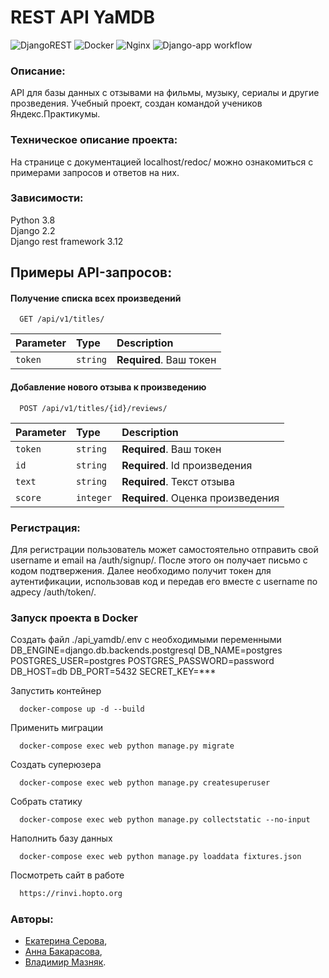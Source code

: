 # REST API YaMDB
![DjangoREST](https://img.shields.io/badge/DJANGO-REST-ff1709?style=for-the-badge&logo=django&logoColor=white&color=ff1709&labelColor=gray) ![Docker](https://img.shields.io/badge/docker-%230db7ed.svg?style=for-the-badge&logo=docker&logoColor=white) ![Nginx](https://img.shields.io/badge/nginx-%23009639.svg?style=for-the-badge&logo=nginx&logoColor=white)
![Django-app workflow](https://github.com/Bakarasik/yamdb_final/actions/workflows/yamdb_workflow.yml/badge.svg)
### Описание:
API для базы данных с отзывами на фильмы, музыку, сериалы и другие прозведения. 
Учебный проект, создан командой учеников Яндекс.Практикумы.

### Техническое описание проекта:
На странице с документацией localhost/redoc/ можно ознакомиться с примерами запросов и ответов на них.

### Зависимости:
Python 3.8  
Django 2.2  
Django rest framework 3.12

## Примеры API-запросов:

#### Получение списка всех произведений

```http
  GET /api/v1/titles/
```

| Parameter | Type     | Description                |
| :-------- | :------- | :------------------------- |
| `token`   | `string` | **Required**. Ваш токен    |

#### Добавление нового отзыва к произведению

```http
  POST /api/v1/titles/{id}/reviews/
```

| Parameter | Type     | Description                       |
| :-------- | :------- | :-------------------------------- |
| `token`   | `string` | **Required**. Ваш токен           |
| `id`      | `string` | **Required**. Id произведения     |
| `text`    | `string` | **Required**. Текст отзыва        |
| `score`   | `integer` | **Required**. Оценка произведения |


### Регистрация:
Для регистрации пользователь может самостоятельно отправить свой username и email на /auth/signup/. После этого он получает письмо с кодом подтвержения. Далее необходимо получит токен для аутентификации, использовав код и передав его вместе с username по адресу /auth/token/.

### Запуск проекта в Docker

Создать файл ./api_yamdb/.env c необходимыми переменными
DB_ENGINE=django.db.backends.postgresql 
DB_NAME=postgres 
POSTGRES_USER=postgres 
POSTGRES_PASSWORD=password
DB_HOST=db 
DB_PORT=5432
SECRET_KEY=***

Запустить контейнер
```power shell
  docker-compose up -d --build
```

Применить миграции
```power shell
  docker-compose exec web python manage.py migrate
```

Создать суперюзера
```power shell
  docker-compose exec web python manage.py createsuperuser
```

Собрать статику
```power shell
  docker-compose exec web python manage.py collectstatic --no-input
```

Наполнить базу данных 
```power shell
  docker-compose exec web python manage.py loaddata fixtures.json
```

Посмотреть сайт в работе
```html
  https://rinvi.hopto.org 
```

### Авторы: 
- [Екатерина Серова](https://github.com/EISerova/),
- [Анна Бакарасова](https://github.com/Bakarasik),
- [Владимир Мазняк](https://github.com/Cognitoid).